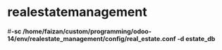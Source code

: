 # realestatemanagement
#**-sc /home/faizan/custom/programming/odoo-14/env/realestate_management/config/real_estate.conf -d estate_db**
